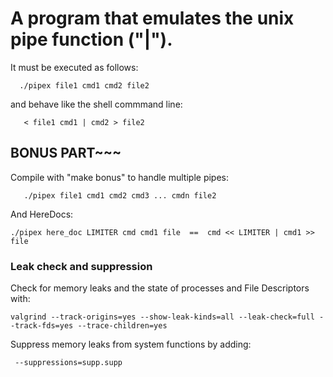 # A program that emulates the unix pipe function ("|").

It must be executed as follows:
~~~
  ./pipex file1 cmd1 cmd2 file2
~~~

and behave like the shell commmand line:
~~~
   < file1 cmd1 | cmd2 > file2
~~~
   
## BONUS PART~~~

Compile with "make bonus" to handle multiple pipes:
~~~
   ./pipex file1 cmd1 cmd2 cmd3 ... cmdn file2
~~~
And HereDocs:
 ~~~
 ./pipex here_doc LIMITER cmd cmd1 file  ==  cmd << LIMITER | cmd1 >> file
~~~

### Leak check and suppression

Check for memory leaks and the state of processes and File Descriptors with:
~~~
valgrind --track-origins=yes --show-leak-kinds=all --leak-check=full --track-fds=yes --trace-children=yes
~~~

Suppress memory leaks from system functions by adding:

~~~
 --suppressions=supp.supp
~~~
